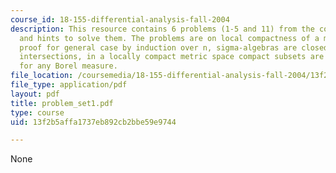 ```yaml
---
course_id: 18-155-differential-analysis-fall-2004
description: This resource contains 6 problems (1-5 and 11) from the course notes
  and hints to solve them. The problems are on local compactness of a metric space,
  proof for general case by induction over n, sigma-algebras are closed under countable
  intersections, in a locally compact metric space compact subsets are measurable
  for any Borel measure.
file_location: /coursemedia/18-155-differential-analysis-fall-2004/13f2b5affa1737eb892cb2bbe59e9744_problem_set1.pdf
file_type: application/pdf
layout: pdf
title: problem_set1.pdf
type: course
uid: 13f2b5affa1737eb892cb2bbe59e9744

---
```

None